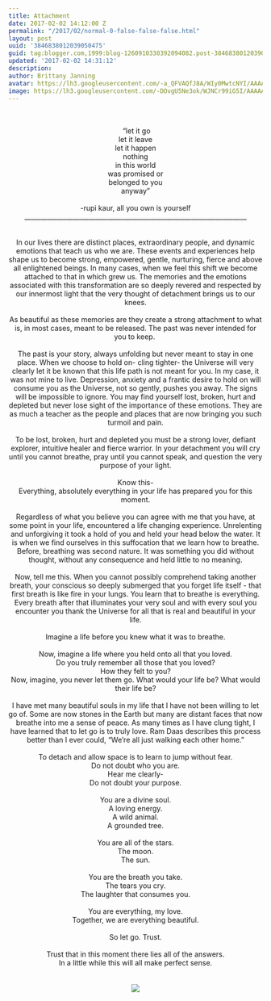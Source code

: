 ```yaml
---
title: Attachment
date: 2017-02-02 14:12:00 Z
permalink: "/2017/02/normal-0-false-false-false.html"
layout: post
uuid: '3846838012039050475'
guid: tag:blogger.com,1999:blog-1260910330392094082.post-3846838012039050475
updated: '2017-02-02 14:31:12'
description: 
author: Brittany Janning
avatar: https://lh3.googleusercontent.com/-a_QFVAQfJ8A/WIy0MwtcNYI/AAAAAAAAAYU/MjTQjocbF6Q/s640/IMG_20170126_093835_269.jpg
image: https://lh3.googleusercontent.com/-DOvgU5Ne3ok/WJNCr99iG5I/AAAAAAAAAY8/0ZuOo9EXHg4/s640/IMG_20170202_083009_424.jpg
---
```


<div class="css-full-post-content js-full-post-content">
<!--[if gte mso 9]><xml> <w:WordDocument>  <w:View>Normal</w:View>  <w:Zoom>0</w:Zoom>  <w:PunctuationKerning/>  <w:ValidateAgainstSchemas/>  <w:SaveIfXMLInvalid>false</w:SaveIfXMLInvalid>  <w:IgnoreMixedContent>false</w:IgnoreMixedContent>  <w:AlwaysShowPlaceholderText>false</w:AlwaysShowPlaceholderText>  <w:Compatibility>   <w:BreakWrappedTables/>   <w:SnapToGridInCell/>   <w:WrapTextWithPunct/>   <w:UseAsianBreakRules/>   <w:DontGrowAutofit/>  </w:Compatibility>  <w:BrowserLevel>MicrosoftInternetExplorer4</w:BrowserLevel> </w:WordDocument></xml><![endif]--><br /><!--[if gte mso 9]><xml> <w:LatentStyles DefLockedState="false" LatentStyleCount="156"> </w:LatentStyles></xml><![endif]--><!--[if gte mso 10]><style> /* Style Definitions */  table.MsoNormalTable  {mso-style-name:"Table Normal";  mso-tstyle-rowband-size:0;  mso-tstyle-colband-size:0;  mso-style-noshow:yes;  mso-style-parent:"";  mso-padding-alt:0in 5.4pt 0in 5.4pt;  mso-para-margin:0in;  mso-para-margin-bottom:.0001pt;  mso-pagination:widow-orphan;  font-size:10.0pt;  font-family:"Times New Roman";  mso-ansi-language:#0400;  mso-fareast-language:#0400;  mso-bidi-language:#0400;} </style><![endif]--> <br /><div align="center" class="MsoNormal" style="text-align: center;"><span style="mso-spacerun: yes;">&nbsp;</span>“let it go</div><div align="center" class="MsoNormal" style="text-align: center;">let it leave</div><div align="center" class="MsoNormal" style="text-align: center;">let it happen</div><div align="center" class="MsoNormal" style="text-align: center;">nothing</div><div align="center" class="MsoNormal" style="text-align: center;">in this world </div><div align="center" class="MsoNormal" style="text-align: center;">was promised or</div><div align="center" class="MsoNormal" style="text-align: center;">belonged to you </div><div align="center" class="MsoNormal" style="text-align: center;">anyway”</div><div align="center" class="MsoNormal" style="text-align: center;"><br /></div><div align="center" class="MsoNormal" style="text-align: center;">-rupi kaur, all you own is yourself</div><div align="center" class="MsoNormal" style="text-align: center;">_____________________________________________________________________</div><div align="center" class="MsoNormal" style="text-align: center;"><br /></div><div align="center" class="MsoNormal" style="text-align: center;"><!--[if gte mso 9]><xml> <w:WordDocument>  <w:View>Normal</w:View>  <w:Zoom>0</w:Zoom>  <w:PunctuationKerning/>  <w:ValidateAgainstSchemas/>  <w:SaveIfXMLInvalid>false</w:SaveIfXMLInvalid>  <w:IgnoreMixedContent>false</w:IgnoreMixedContent>  <w:AlwaysShowPlaceholderText>false</w:AlwaysShowPlaceholderText>  <w:Compatibility>   <w:BreakWrappedTables/>   <w:SnapToGridInCell/>   <w:WrapTextWithPunct/>   <w:UseAsianBreakRules/>   <w:DontGrowAutofit/>  </w:Compatibility>  <w:BrowserLevel>MicrosoftInternetExplorer4</w:BrowserLevel> </w:WordDocument></xml><![endif]--></div><br /><div align="center" class="MsoNormal" style="text-align: center;"><!--[if gte mso 9]><xml> <w:LatentStyles DefLockedState="false" LatentStyleCount="156"> </w:LatentStyles></xml><![endif]--><!--[if gte mso 10]><style> /* Style Definitions */  table.MsoNormalTable  {mso-style-name:"Table Normal";  mso-tstyle-rowband-size:0;  mso-tstyle-colband-size:0;  mso-style-noshow:yes;  mso-style-parent:"";  mso-padding-alt:0in 5.4pt 0in 5.4pt;  mso-para-margin:0in;  mso-para-margin-bottom:.0001pt;  mso-pagination:widow-orphan;  font-size:10.0pt;  font-family:"Times New Roman";  mso-ansi-language:#0400;  mso-fareast-language:#0400;  mso-bidi-language:#0400;} </style><![endif]--> </div><div align="center" class="MsoNormal" style="text-align: center;">In our lives there are distinct places, extraordinary people, and dynamic emotions that teach us who we are. These events and experiences help shape us to become strong, empowered, gentle, nurturing, fierce and above all enlightened beings. In many cases, when we feel this shift we become attached to that in which grew us. The memories and the emotions associated with this transformation are so deeply revered and respected by our innermost light that the very thought of detachment brings us to our knees.</div><div align="center" class="MsoNormal" style="text-align: center;"><br /></div><div align="center" class="MsoNormal" style="text-align: center;">As beautiful as these memories are they create a strong attachment to what is, in most cases, meant to be released. The past was never intended for you to keep.<span style="mso-spacerun: yes;">&nbsp; </span></div><div align="center" class="MsoNormal" style="text-align: center;"><br /></div><div align="center" class="MsoNormal" style="text-align: center;">The past is your story, always unfolding but never meant to stay in one place. When we choose to hold on- cling tighter- the Universe will very clearly let it be known that this life path is not meant for you. In my case, it was not mine to live. Depression, anxiety and a frantic desire to hold on will consume you as the Universe, not so gently, pushes you away. The signs will be impossible to ignore. You may find yourself lost, broken, hurt and depleted but never lose sight of the importance of these emotions. They are as much a teacher as the people and places that are now bringing you such turmoil and pain. </div><div align="center" class="MsoNormal" style="text-align: center;"><br /></div><div align="center" class="MsoNormal" style="text-align: center;">To be lost, broken, hurt and depleted you must be a strong lover, defiant explorer, intuitive healer and fierce warrior. In your detachment you will cry until you cannot breathe, pray until you cannot speak, and question the very purpose of your light. </div><div align="center" class="MsoNormal" style="text-align: center;"><br /></div><div align="center" class="MsoNormal" style="text-align: center;">Know this-</div><div align="center" class="MsoNormal" style="text-align: center;">Everything, absolutely everything in your life has prepared you for this moment. </div><div align="center" class="MsoNormal" style="text-align: center;"><br /></div><div align="center" class="MsoNormal" style="text-align: center;">Regardless of what you believe you can agree with me that you have, at some point in your life, encountered a life changing experience. Unrelenting and unforgiving it took a hold of you and held your head below the water. It is when we find ourselves in this suffocation that we learn how to breathe. Before, breathing was second nature. It was something you did without thought, without any consequence and held little to no meaning. </div><div align="center" class="MsoNormal" style="text-align: center;"><br /></div><div align="center" class="MsoNormal" style="text-align: center;">Now, tell me this. When you cannot possibly comprehend taking another breath, your conscious so deeply submerged that you forget life itself - that first breath is like fire in your lungs. You learn that to breathe is everything. Every breath after that illuminates your very soul and with every soul you encounter you thank the Universe for all that is real and beautiful in your life.</div><div align="center" class="MsoNormal" style="text-align: center;"><br /></div><div align="center" class="MsoNormal" style="text-align: center;">Imagine a life before you knew what it was to breathe.</div><div align="center" class="MsoNormal" style="text-align: center;"><br /></div><div align="center" class="MsoNormal" style="text-align: center;">Now, imagine a life where you held onto all that you loved.</div><div align="center" class="MsoNormal" style="text-align: center;">Do you truly remember all those that you loved?</div><div align="center" class="MsoNormal" style="text-align: center;">How they felt to you?</div><div align="center" class="MsoNormal" style="text-align: center;">Now, imagine, you never let them go. What would your life be? What would their life be?</div><div align="center" class="MsoNormal" style="text-align: center;"><br /></div><div align="center" class="MsoNormal" style="text-align: center;">I have met many beautiful souls in my life that I have not been willing to let go of. Some are now stones in the Earth but many are distant faces that now breathe into me a sense of peace. As many times as I have clung tight, I have learned that to let go is to truly love. Ram Daas describes this process better than I ever could, “We’re all just walking each other home.”</div><div align="center" class="MsoNormal" style="text-align: center;"><br /></div><div align="center" class="MsoNormal" style="text-align: center;">To detach and allow space is to learn to jump without fear.</div><div align="center" class="MsoNormal" style="text-align: center;">Do not doubt who you are.</div><div align="center" class="MsoNormal" style="text-align: center;">Hear me clearly-</div><div align="center" class="MsoNormal" style="text-align: center;">Do not doubt your purpose.</div><div align="center" class="MsoNormal" style="text-align: center;"><br /></div><div align="center" class="MsoNormal" style="text-align: center;">You are a divine soul. </div><div align="center" class="MsoNormal" style="text-align: center;">A loving energy.</div><div align="center" class="MsoNormal" style="text-align: center;">A wild animal.</div><div align="center" class="MsoNormal" style="text-align: center;">A grounded tree.</div><div align="center" class="MsoNormal" style="text-align: center;"><br /></div><div align="center" class="MsoNormal" style="text-align: center;">You are all of the stars.</div><div align="center" class="MsoNormal" style="text-align: center;">The moon.</div><div align="center" class="MsoNormal" style="text-align: center;">The sun.</div><div align="center" class="MsoNormal" style="text-align: center;"><br /></div><div align="center" class="MsoNormal" style="text-align: center;">You are the breath you take.</div><div align="center" class="MsoNormal" style="text-align: center;">The tears you cry.</div><div align="center" class="MsoNormal" style="text-align: center;">The laughter that consumes you.</div><div align="center" class="MsoNormal" style="text-align: center;"><br /></div><div align="center" class="MsoNormal" style="text-align: center;">You are everything, my love.</div><div align="center" class="MsoNormal" style="text-align: center;">Together, we are everything beautiful.</div><div align="center" class="MsoNormal" style="text-align: center;"><br /></div><div align="center" class="MsoNormal" style="text-align: center;">So let go. Trust. </div><div align="center" class="MsoNormal" style="text-align: center;"><br /></div><div align="center" class="MsoNormal" style="text-align: center;">Trust that in this moment there lies all of the answers. </div><div align="center" class="MsoNormal" style="text-align: center;">In a little while this will all make perfect sense.</div>&nbsp;  <br /><br /><div class="separator" style="clear: both; text-align: center;"> <a href="https://lh3.googleusercontent.com/-DOvgU5Ne3ok/WJNCr99iG5I/AAAAAAAAAY8/0ZuOo9EXHg4/s1600/IMG_20170202_083009_424.jpg" imageanchor="1" style="margin-left: 1em; margin-right: 1em;"> <img border="0" src="https://lh3.googleusercontent.com/-DOvgU5Ne3ok/WJNCr99iG5I/AAAAAAAAAY8/0ZuOo9EXHg4/s640/IMG_20170202_083009_424.jpg"> </a> </div>
</div>
